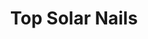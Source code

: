 ---
title: "Top Solar Nails"
url: /tualatin/top-solar-nails-southwest-nyberg-street/
shop: beauty
---
